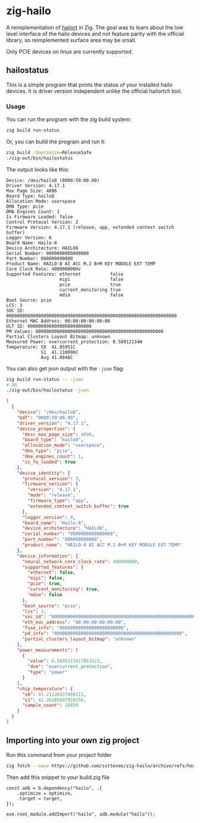 # zig-hailo

A reimplementation of [hailort](https://github.com/hailo-ai/hailort) in Zig. The goal was to learn about the low level interface of the hailo devices and not feature parity with the official library, so reimplemented surface area may be small.

Only PCIE devices on linux are currently supported.

## hailostatus

This is a simple program that prints the status of your installed hailo devices. It is driver version independent unlike the official hailortcli tool.

### Usage

You can run the program with the zig build system:

```sh
zig build run-status
```

Or, you can build the program and run it:

```sh
zig build -Doptimize=ReleaseSafe
./zig-out/bin/hailostatus
```

The output looks like this:

```
Device: /dev/hailo0 (0000:59:00.00)
Driver Version: 4.17.1
Max Page Size: 4096
Board Type: hailo8
Allocation Mode: userspace
DMA Type: pcie
DMA Engines Count: 1
Is Firmware Loaded: false
Control Protocol Version: 2
Firmware Version: 4.17.1 (release, app, extended context switch buffer)
Logger Version: 0
Board Name: Hailo-8
Device Architecture: HAILO8
Serial Number: 0000000000000000
Part Number: 000000000000
Product Name: HAILO-8 AI ACC M.2 B+M KEY MODULE EXT TEMP
Core Clock Rate: 400000000Hz
Supported Features: ethernet           false
                    mipi               false
                    pcie               true
                    current_monitoring true
                    mdio               false
Boot Source: pcie
LCS: 3
SOC ID: 0000000000000000000000000000000000000000000000000000000000000000
Ethernet MAC Address: 00:00:00:00:00:00
ULT ID: 000000000000000000000000
PM Values: 000000000000000000000000000000000000000000000000
Partial Clusters Layout Bitmap: unknown
Measured Power: overcurrent_protection: 0.58912134W
Temperature: S0  41.05951C
             S1  41.110096C
             Avg 41.0848C
```

You can also get json output with the `-json` flag:

```sh
zig build run-status -- -json
# OR
./zig-out/bin/hailostatus -json
```

```json
[
  {
    "device": "/dev/hailo0",
    "bdf": "0000:59:00.00",
    "driver_version": "4.17.1",
    "device_properties": {
      "desc_max_page_size": 4096,
      "board_type": "hailo8",
      "allocation_mode": "userspace",
      "dma_type": "pcie",
      "dma_engines_count": 1,
      "is_fw_loaded": true
    },
    "device_identity": {
      "protocol_version": 2,
      "firmware_version": {
        "version": "4.17.1",
        "mode": "release",
        "firmware_type": "app",
        "extended_context_switch_buffer": true
      },
      "logger_version": 0,
      "board_name": "Hailo-8",
      "device_architecture": "HAILO8",
      "serial_number": "0000000000000000",
      "part_number": "000000000000",
      "product_name": "HAILO-8 AI ACC M.2 B+M KEY MODULE EXT TEMP"
    },
    "device_information": {
      "neural_network_core_clock_rate": 400000000,
      "supported_features": {
        "ethernet": false,
        "mipi": false,
        "pcie": true,
        "current_monitoring": true,
        "mdio": false
      },
      "boot_source": "pcie",
      "lcs": 3,
      "soc_id": "0000000000000000000000000000000000000000000000000000000000000000",
      "eth_mac_address": "00:00:00:00:00:00",
      "fuse_info": "000000000000000000000000",
      "pd_info": "000000000000000000000000000000000000000000000000",
      "partial_clusters_layout_bitmap": "unknown"
    },
    "power_measurements": [
      {
        "value": 0.5891213417053223,
        "dvm": "overcurrent_protection",
        "type": "power"
      }
    ],
    "chip_temperature": {
      "s0": 41.21126937866211,
      "s1": 41.26185607910156,
      "sample_count": 10459
    }
  }
]
```

## Importing into your own zig project

Run this command from your project folder

```sh
zig fetch --save https://github.com/ssttevee/zig-hailo/archive/refs/heads/trunk.tar.gz
```

Then add this snippet to your build.zig file

```zig
const adb = b.dependency("hailo", .{
    .optimize = optimize,
    .target = target,
});

exe.root_module.addImport("hailo", adb.module("hailo"));
```
